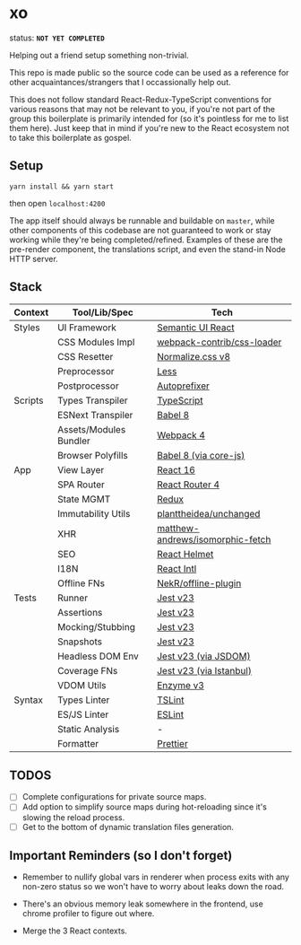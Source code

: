 # xo

status: **`NOT YET COMPLETED`**

Helping out a friend setup something non-trivial.

This repo is made public so the source code can be used as a reference for other acquaintances/strangers that I occassionally help out.

This does not follow standard React-Redux-TypeScript conventions for various reasons that may not be relevant to you, if you're not part of the group this boilerplate is primarily intended for (so it's pointless for me to list them here). Just keep that in mind if you're new to the React ecosystem not to take this boilerplate as gospel.

## Setup

```shell
yarn install && yarn start
```

then open `localhost:4200`

The app itself should always be runnable and buildable on `master`, while other components of this codebase are not guaranteed to work or stay working while they're being completed/refined. Examples of these are the pre-render component, the translations script, and even the stand-in Node HTTP server.

## Stack

| Context | Tool/Lib/Spec          | Tech                                                                                    |
| ------- | ---------------------- | --------------------------------------------------------------------------------------- |
| Styles  | UI Framework           | [Semantic UI React](https://react.semantic-ui.com/)                                     |
|         | CSS Modules Impl       | [webpack-contrib/css-loader](https://github.com/webpack-contrib/css-loader)             |
|         | CSS Resetter           | [Normalize.css v8](https://necolas.github.io/normalize.css/)                            |
|         | Preprocessor           | [Less](http://lesscss.org/)                                                             |
|         | Postprocessor          | [Autoprefixer](https://autoprefixer.github.io/)                                         |
| Scripts | Types Transpiler       | [TypeScript](https://www.typescriptlang.org/)                                           |
|         | ESNext Transpiler      | [Babel 8](https://babeljs.io/)                                                          |
|         | Assets/Modules Bundler | [Webpack 4](https://webpack.js.org/)                                                    |
|         | Browser Polyfills      | [Babel 8 (via core-js)](https://babeljs.io/)                                            |
| App     | View Layer             | [React 16](https://reactjs.org/)                                                        |
|         | SPA Router             | [React Router 4](https://reacttraining.com/react-router/web)                            |
|         | State MGMT             | [Redux](https://redux.js.org/)                                                          |
|         | Immutability Utils     | [planttheidea/unchanged](https://github.com/planttheidea/unchanged)                     |
|         | XHR                    | [matthew-andrews/isomorphic-fetch](https://github.com/matthew-andrews/isomorphic-fetch) |
|         | SEO                    | [React Helmet](https://github.com/nfl/react-helmet)                                     |
|         | I18N                   | [React Intl](https://github.com/yahoo/react-intl)                                       |
|         | Offline FNs            | [NekR/offline-plugin](https://github.com/NekR/offline-plugin)                           |
| Tests   | Runner                 | [Jest v23](https://jestjs.io/)                                                          |
|         | Assertions             | [Jest v23](https://jestjs.io/docs/en/expect)                                            |
|         | Mocking/Stubbing       | [Jest v23](https://jestjs.io/docs/en/mock-functions)                                    |
|         | Snapshots              | [Jest v23](https://jestjs.io/docs/en/snapshot-testing)                                  |
|         | Headless DOM Env       | [Jest v23 (via JSDOM)](https://jestjs.io/docs/en/configuration)                         |
|         | Coverage FNs           | [Jest v23 (via Istanbul)](https://jestjs.io/docs/en/configuration)                      |
|         | VDOM Utils             | [Enzyme v3](http://airbnb.io/enzyme/)                                                   |
| Syntax  | Types Linter           | [TSLint](https://palantir.github.io/tslint/)                                            |
|         | ES/JS Linter           | [ESLint](https://eslint.org/)                                                           |
|         | Static Analysis        | -                                                                                       |
|         | Formatter              | [Prettier](https://prettier.io/)                                                        |

## TODOS

- [ ] Complete configurations for private source maps.
- [ ] Add option to simplify source maps during hot-reloading since it's slowing the reload process.
- [ ] Get to the bottom of dynamic translation files generation.

## Important Reminders (so I don't forget)

- Remember to nullify global vars in renderer when process exits with any non-zero status so we won't have to worry about leaks down the road.

- There's an obvious memory leak somewhere in the frontend, use chrome profiler to figure out where.

- Merge the 3 React contexts.
